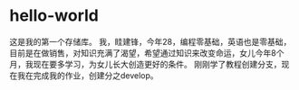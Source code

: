 # hello-world
这是我的第一个存储库。
我，眭建锋，今年28，编程零基础，英语也是零基础，目前是在做销售，对知识充满了渴望，希望通过知识来改变命运，女儿今年8个月，我现在要多学习，为女儿长大创造更好的条件。
刚刚学了教程创建分支，现在我在完成我的作业，创建分之develop。
